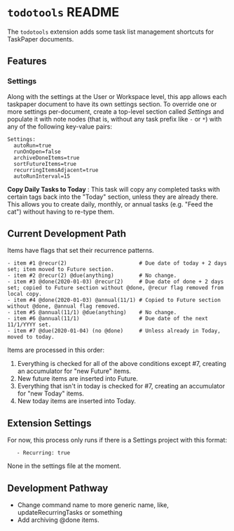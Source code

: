 # `todotools` README

The `todotools` extension adds some task list management shortcuts for TaskPaper documents.

## Features

### Settings

Along with the settings at the User or Workspace level, this app allows each taskpaper document to have its own settings section. To override one or more settings per-document, create a top-level section called _Settings_ and populate it with note nodes (that is, without any task prefix like `-` or `*`) with any of the following key-value pairs:

```
Settings:
  autoRun=true
  runOnOpen=false
  archiveDoneItems=true
  sortFutureItems=true
  recurringItemsAdjacent=true
  autoRunInterval=15
```

**Copy Daily Tasks to Today**
: This task will copy any completed tasks with certain tags back into the "Today" section, unless they are already there. This allows you to create daily, monthly, or annual tasks (e.g. "Feed the cat") without having to re-type them.

## Current Development Path

Items have flags that set their recurrence patterns.

```
- item #1 @recur(2)                       # Due date of today + 2 days set; item moved to Future section.
- item #2 @recur(2) @due(anything)        # No change.
- item #3 @done(2020-01-03) @recur(2)     # Due date of done + 2 days set; copied to Future section without @done, @recur flag removed from local copy.
- item #4 @done(2020-01-03) @annual(11/1) # Copied to Future section without @done, @annual flag removed.
- item #5 @annual(11/1) @due(anything)    # No change.
- item #6 @annual(11/1)                   # Due date of the next 11/1/YYYY set.
- item #7 @due(2020-01-04) (no @done)     # Unless already in Today, moved to today.
```

Items are processed in this order:

1. Everything is checked for all of the above conditions except #7, creating an accumulator for "new Future" items.
2. New future items are inserted into Future.
3. Everything that isn't in today is checked for #7, creating an accumulator for "new Today" items.
4. New today items are inserted into Today.

## Extension Settings

For now, this process only runs if there is a Settings project with this format:

```Settings:
   - Recurring: true
```

None in the settings file at the moment.

## Development Pathway

-   Change command name to more generic name, like, updateRecurringTasks or something
-   Add archiving @done items.

